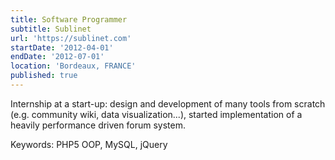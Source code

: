 ```yaml
---
title: Software Programmer
subtitle: Sublinet
url: 'https://sublinet.com'
startDate: '2012-04-01'
endDate: '2012-07-01'
location: 'Bordeaux, FRANCE'
published: true
---
```


Internship at a start-up: design and development of many tools from scratch (e.g. community wiki, data visualization...), started implementation of a heavily performance driven forum system.

Keywords: PHP5 OOP, MySQL, jQuery